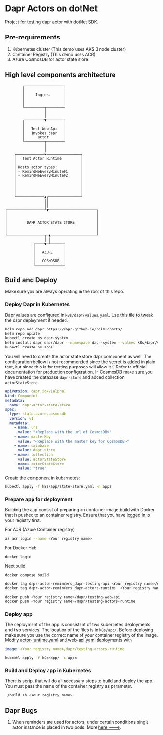 # Dapr Actors on dotNet

Project for testing dapr actor with dotNet SDK.

## Pre-requirements

1. Kubernetes cluster (This demo uses AKS 3 node cluster)
2. Container Registry (This demo uses ACR)
3. Azure CosmosDB for actor state store

## High level components architecture

```ascii
        ┌──────────────────┐
        │                  │
        │     Ingress      │
        │                  │
        │                  │
        └─────────┬────────┘
                  │
                  │
        ┌─────────▼────────┐
        │                  │
        │   Test Web Api   │
        │   Invokes dapr   │
        │      actor       │
        └─────────┬────────┘
                  │
                  │
    ┌─────────────▼────────────────┐
    │   Test Actor Runtime         │
    │                              │
    │ Hosts actor types:           │
    │ - RemindMeEveryMinute01      │
    │ - RemindMeEveryMinute02      │
    │                              │
    │                              │
    │                              │
    │                              │
    └─────────────▲┌───────────────┘
                  ││
                  ││
┌─────────────────┘▼──────────────────────┐
│                                         │
│                                         │
│         DAPR ACTOR STATE STORE          │
│                                         │
│                                         │
└─────────────────┬─▲─────────────────────┘
                  │ │
             ┌────▼─┴──────┐
             │             │
             │   AZURE     │
             │             │
             │   COSMOSDB  │
             └─────────────┘
```

## Build and Deploy

Make sure you are always operating in the root of this repo.

### Deploy Dapr in Kubernetes

Dapr values are configured in `k8s/dapr/values.yaml`. Use this file to tweak the dapr deployment if needed.

```bash
helm repo add dapr https://dapr.github.io/helm-charts/
helm repo update
kubectl create ns dapr-system
helm install dapr dapr/dapr --namespace dapr-system --values k8s/dapr/values.yaml --wait
kubectl create ns apps
```

You will need to create the actor state store dapr component as well. The configuration bellow is not recommended since the secret is added in plain text, but since this is for testing purposes will allow it :) Refer to official documentation for production configuration. In CosmosDB make sure you have created the database `dapr-store` and added collection `actorStateStore`.

```yaml
apiVersion: dapr.io/v1alpha1
kind: Component
metadata:
  name: dapr-actor-state-store
spec:
  type: state.azure.cosmosdb
  version: v1
  metadata:
    - name: url
      value: "<Replace with the url of CosmosDB>"
    - name: masterKey
      value: "<Replace with the master key for CosmosDB>"
    - name: database
      value: dapr-store
    - name: collection
      value: actorStateStore
    - name: actorStateStore
      value: "true"
```

Create the component in kubernetes:

```bash
kubectl apply -f k8s/app/state-store.yaml -n apps
```

### Prepare app for deployment

Building the app consist of preparing an container image build with Docker that is pushed to an container registry. Ensure that you have logged in to your registry first.

For ACR (Azure Container registry)

```bash
az acr login --name <Your registry name>
```

For Docker Hub

```bash
docker login
```

Next build

```bash
docker compose build

docker tag dapr-actor-reminders_dapr-testing-api <Your registry name>/dapr/testing-web-api
docker tag dapr-actor-reminders_dapr-actors-runtime  <Your registry name>/dapr/testing-actors-runtime

docker push <Your registry name>/dapr/testing-web-api
docker push <Your registry name>/dapr/testing-actors-runtime
```

### Deploy app

The deployment of the app is consistent of two kubernetes deployments and two services. The location of the files is in `k8s/app/`. Before deploying make sure you use the correct name of your container registry of the image. Modify [actor-runtime.yaml](k8s/app/actor-runtime.yaml) and [web-api.yaml](web-api.yaml) deployments with

```yaml
image: <Your registry name>/dapr/testing-actors-runtime
```

```bash
kubectl apply -f k8s/app/ -n apps
```

### Build and Deploy app in Kubernetes

There is script that will do all necessary steps to build and deploy the app. You must pass the name of the container registry as parameter.

```bash
./build.sh <Your registry name>
```

## Dapr Bugs

1. When reminders are used for actors; under certain conditions single actor instance is placed in two pods. More [here --->](BUG01.md).
